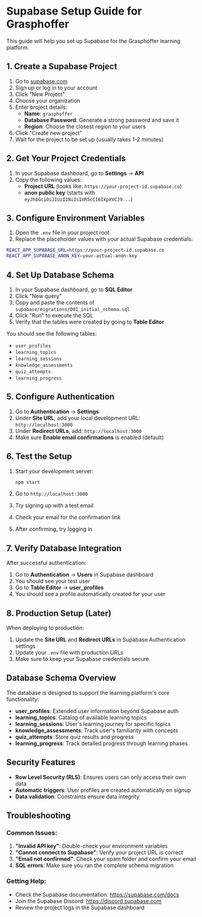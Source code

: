 # Supabase Setup Guide for Grasphoffer

This guide will help you set up Supabase for the Grasphoffer learning platform.

## 1. Create a Supabase Project

1. Go to [supabase.com](https://supabase.com)
2. Sign up or log in to your account
3. Click "New Project"
4. Choose your organization
5. Enter project details:
   - **Name**: `grasphoffer`
   - **Database Password**: Generate a strong password and save it
   - **Region**: Choose the closest region to your users
6. Click "Create new project"
7. Wait for the project to be set up (usually takes 1-2 minutes)

## 2. Get Your Project Credentials

1. In your Supabase dashboard, go to **Settings** → **API**
2. Copy the following values:
   - **Project URL** (looks like: `https://your-project-id.supabase.co`)
   - **anon public key** (starts with `eyJhbGciOiJIUzI1NiIsInR5cCI6IkpXVCJ9...`)

## 3. Configure Environment Variables

1. Open the `.env` file in your project root
2. Replace the placeholder values with your actual Supabase credentials:

```bash
REACT_APP_SUPABASE_URL=https://your-project-id.supabase.co
REACT_APP_SUPABASE_ANON_KEY=your-actual-anon-key
```

## 4. Set Up Database Schema

1. In your Supabase dashboard, go to **SQL Editor**
2. Click "New query"
3. Copy and paste the contents of `supabase/migrations/001_initial_schema.sql`
4. Click "Run" to execute the SQL
5. Verify that the tables were created by going to **Table Editor**

You should see the following tables:
- `user_profiles`
- `learning_topics`
- `learning_sessions`
- `knowledge_assessments`
- `quiz_attempts`
- `learning_progress`

## 5. Configure Authentication

1. Go to **Authentication** → **Settings**
2. Under **Site URL**, add your local development URL: `http://localhost:3000`
3. Under **Redirect URLs**, add: `http://localhost:3000`
4. Make sure **Enable email confirmations** is enabled (default)

## 6. Test the Setup

1. Start your development server:
   ```bash
   npm start
   ```

2. Go to `http://localhost:3000`
3. Try signing up with a test email
4. Check your email for the confirmation link
5. After confirming, try logging in

## 7. Verify Database Integration

After successful authentication:
1. Go to **Authentication** → **Users** in Supabase dashboard
2. You should see your test user
3. Go to **Table Editor** → **user_profiles**
4. You should see a profile automatically created for your user

## 8. Production Setup (Later)

When deploying to production:
1. Update the **Site URL** and **Redirect URLs** in Supabase Authentication settings
2. Update your `.env` file with production URLs
3. Make sure to keep your Supabase credentials secure

## Database Schema Overview

The database is designed to support the learning platform's core functionality:

- **user_profiles**: Extended user information beyond Supabase auth
- **learning_topics**: Catalog of available learning topics
- **learning_sessions**: User's learning journey for specific topics
- **knowledge_assessments**: Track user's familiarity with concepts
- **quiz_attempts**: Store quiz results and progress
- **learning_progress**: Track detailed progress through learning phases

## Security Features

- **Row Level Security (RLS)**: Ensures users can only access their own data
- **Automatic triggers**: User profiles are created automatically on signup
- **Data validation**: Constraints ensure data integrity

## Troubleshooting

### Common Issues:

1. **"Invalid API key"**: Double-check your environment variables
2. **"Cannot connect to Supabase"**: Verify your project URL is correct
3. **"Email not confirmed"**: Check your spam folder and confirm your email
4. **SQL errors**: Make sure you ran the complete schema migration

### Getting Help:

- Check the Supabase documentation: https://supabase.com/docs
- Join the Supabase Discord: https://discord.supabase.com
- Review the project logs in the Supabase dashboard
